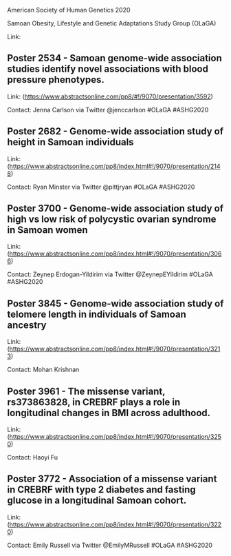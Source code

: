 American Society of Human Genetics 2020

Samoan Obesity, Lifestyle and Genetic Adaptations Study Group (OLaGA)

Link: [](https://publichealth.yale.edu/olaga/)




## Poster 2534 - Samoan genome-wide association studies identify novel associations with blood pressure phenotypes.

Link: (https://www.abstractsonline.com/pp8/#!/9070/presentation/3592)

Contact: Jenna Carlson via Twitter @jenccarlson  #OLaGA #ASHG2020


## Poster 2682 - Genome-wide association study of height in Samoan individuals

Link: (https://www.abstractsonline.com/pp8/index.html#!/9070/presentation/2148)

Contact: Ryan Minster via Twitter @pittjryan #OLaGA #ASHG2020
 


## Poster 3700 - Genome-wide association study of high vs low risk of polycystic ovarian syndrome in Samoan women

Link: (https://www.abstractsonline.com/pp8/index.html#!/9070/presentation/3066)

Contact: Zeynep Erdogan-Yildirim via Twitter @ZeynepEYildirim #OLaGA #ASHG2020
 


## Poster 3845 - Genome-wide association study of telomere length in individuals of Samoan ancestry

Link: (https://www.abstractsonline.com/pp8/index.html#!/9070/presentation/3213)

Contact: Mohan Krishnan
 


## Poster 3961 - The missense variant, rs373863828, in CREBRF plays a role in longitudinal changes in BMI across adulthood.

Link: (https://www.abstractsonline.com/pp8/index.html#!/9070/presentation/3250)

Contact: Haoyi Fu
 


## Poster 3772 - Association of a missense variant in CREBRF with type 2 diabetes and fasting glucose in a longitudinal Samoan cohort.

Link: (https://www.abstractsonline.com/pp8/index.html#!/9070/presentation/3220)

Contact: Emily Russell via Twitter @EmilyMRussell #OLaGA #ASHG2020
  

